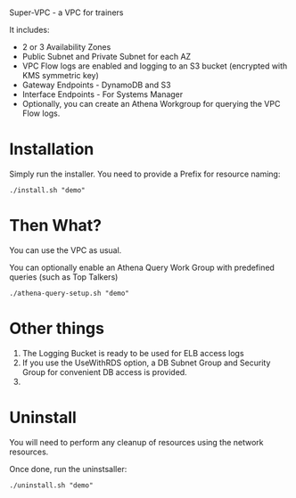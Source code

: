 #

Super-VPC - a VPC for trainers

It includes:

* 2 or 3 Availability Zones
* Public Subnet and Private Subnet for each AZ
* VPC Flow logs are enabled and logging to an S3 bucket (encrypted with KMS symmetric key)
* Gateway Endpoints - DynamoDB and S3
* Interface Endpoints - For Systems Manager
* Optionally, you can create an Athena Workgroup for querying the VPC Flow logs.

# Installation

Simply run the installer. You need to provide a Prefix for resource naming:
```
./install.sh "demo"
```

# Then What?

You can use the VPC as usual.

You can optionally enable an Athena Query Work Group with predefined queries (such as Top Talkers)
```
./athena-query-setup.sh "demo"
```
# Other things

1. The Logging Bucket is ready to be used for ELB access logs
2. If you use the UseWithRDS option, a DB Subnet Group and Security Group for convenient DB access is provided.
3. 

# Uninstall

You will need to perform any cleanup of resources using the network resources.

Once done, run the uninstsaller:

```
./uninstall.sh "demo"
```
